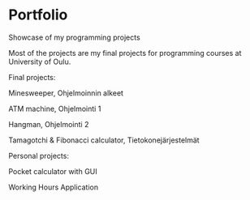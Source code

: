 # Portfolio
Showcase of my programming projects

Most of the projects are my final projects for programming courses at University of Oulu.

Final projects:

Minesweeper, Ohjelmoinnin alkeet

ATM machine, Ohjelmointi 1

Hangman, Ohjelmointi 2

Tamagotchi & Fibonacci calculator, Tietokonejärjestelmät



Personal projects:
 
Pocket calculator with GUI

Working Hours Application
